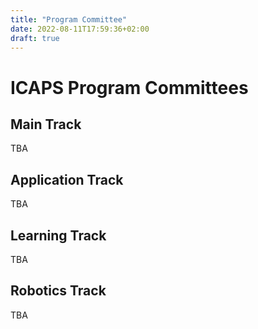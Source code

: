 ```yaml
---
title: "Program Committee"
date: 2022-08-11T17:59:36+02:00
draft: true
---
```


# ICAPS Program Committees
## Main Track
TBA
## Application Track
TBA
## Learning Track
TBA
## Robotics Track
TBA
